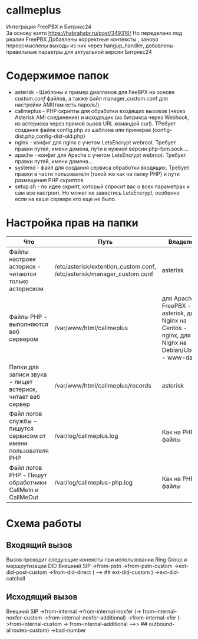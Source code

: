 # callmeplus
Интеграция FreePBX и Битрикс24  
За основу взято  https://habrahabr.ru/post/349316/
Но переделано под реалии FreePBX
Добавлены корректные контексты , заново переосмыслены выходы из них через hangup_handler, добавлены правильные параетры для актуальной версии Битрикс24

# Содержимое папок
- asterisk - Шаблоны и пример диалланов для FeeBPX на основе _custom.conf_ файлов, а также файл manager_custom.conf для настройки AMI(там есть пароль!)
- callmeplus - PHP скрипты для обработки входящих вызовов (через Asterisk AMI соединение) и исходящих (из битрикса через Webhook, из астериска через прямой вызов URL командой curl). ТРебует создания файла config.php из шаблона или примерав (config-dist.php,config-dist-old.php)
- nginx - конфиг для nginx с учетом LetsEncrypt webroot. Требует правки путей, имени домена, пути к нужной версии php-fpm.sock ...
- apache - конфиг для Apache с учетом LetsEncrypt webroot. Требует правки путей, имени домена...
- systemd - файл для создания сервиса обработки входящих. Требует правки в части пользователя (такой же как на папку PHP) и пути размещения PHP скриптов
- setup.sh - по идее скрипт, который спросит вас о всех параметрах и сам все настроит. Но может не завестись LetsEncrypt, особенно если на ваше сервере его еще не было. 

# Настройка прав на папки

|Что | Путь | Владелец | Группа | Права | Команда
| --- | --- | --- | --- | --- | --- |
| Файлы настроек астериск - читаются только астериском| /etc/asterisk/extention_custom.conf, /etc/asterisk/manager_custom.conf  | asterisk | asterisk | 644 | - |
| Файлы PHP - выполняются веб сервером| /var/www/html/callmeplus | для Apache на FreePBX - asterisk, для Nginx на Centos - nginx, для Nignx на Debian/Ubuntu - www-data| аналогично|644|-|
| Папки для записи звука - пищет встериск, читает веб сервер |/var/www/html/callmeplus/records | asterisk | как на PHP папку | 664 | -|
| Файл логов службы - пишутся сервисом от имени пользователя PHP| /var/log/callmeplus.log | Как на PHP файлы | Как на PHP файлы | 644 | - |
| Файл логов PHP - Пишут обработчики CallMeIn и CallMeOut | /var/log/callmeplus-php.log | Как на PHP файлы | Аналогично | 644 | - |

# Схема работы
## Входящий вызов

Вызов проходит следующие конексты при использовании Ring Group и маршрутизации DID
Внешний SIP ->from-pstn ->from-pstn-custom 
			->ext-did-post-custom
			->from-did-direct ( --> ## ext-did-custom )
			->ext-did-catchall 

## Исходящий вызов
Внешний SIP ->from-internal ->from-internal-noxfer (-> from-internal-noxfer-custom
							->from-internal-noxfer-additional)
			->from-internal-xfer (->from-internal-custom 
						-> from-internal-additional
								-->> ## outbound-allroutes-custom)
			->bad-number
			




